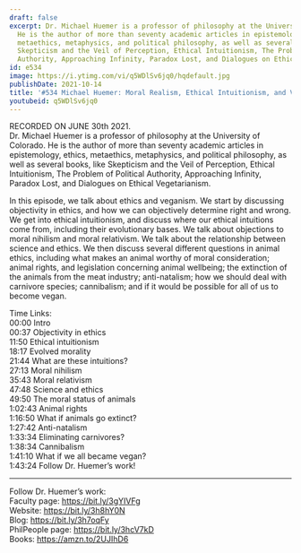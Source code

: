```yaml
---
draft: false
excerpt: Dr. Michael Huemer is a professor of philosophy at the University of Colorado.
  He is the author of more than seventy academic articles in epistemology, ethics,
  metaethics, metaphysics, and political philosophy, as well as several books, like
  Skepticism and the Veil of Perception, Ethical Intuitionism, The Problem of Political
  Authority, Approaching Infinity, Paradox Lost, and Dialogues on Ethical Vegetarianism.
id: e534
image: https://i.ytimg.com/vi/q5WDlSv6jq0/hqdefault.jpg
publishDate: 2021-10-14
title: '#534 Michael Huemer: Moral Realism, Ethical Intuitionism, and Veganism'
youtubeid: q5WDlSv6jq0
---
```

RECORDED ON JUNE 30th 2021.  
Dr. Michael Huemer is a professor of philosophy at the University of Colorado. He is the author of more than seventy academic articles in epistemology, ethics, metaethics, metaphysics, and political philosophy, as well as several books, like Skepticism and the Veil of Perception, Ethical Intuitionism, The Problem of Political Authority, Approaching Infinity, Paradox Lost, and Dialogues on Ethical Vegetarianism.

In this episode, we talk about ethics and veganism. We start by discussing objectivity in ethics, and how we can objectively determine right and wrong. We get into ethical intuitionism, and discuss where our ethical intuitions come from, including their evolutionary bases. We talk about objections to moral nihilism and moral relativism. We talk about the relationship between science and ethics. We then discuss several different questions in animal ethics, including what makes an animal worthy of moral consideration; animal rights, and legislation concerning animal wellbeing; the extinction of the animals from the meat industry; anti-natalism; how we should deal with carnivore species; cannibalism; and if it would be possible for all of us to become vegan.

Time Links:  
00:00  Intro  
00:37  Objectivity in ethics  
11:50  Ethical intuitionism  
18:17  Evolved morality  
21:44  What are these intuitions?  
27:13  Moral nihilism  
35:43  Moral relativism  
47:48  Science and ethics  
49:50  The moral status of animals  
1:02:43  Animal rights  
1:16:50  What if animals go extinct?  
1:27:42  Anti-natalism  
1:33:34  Eliminating carnivores?  
1:38:34  Cannibalism  
1:41:10  What if we all became vegan?  
1:43:24  Follow Dr. Huemer’s work!

---

Follow Dr. Huemer’s work:  
Faculty page: https://bit.ly/3gYIVFg  
Website: https://bit.ly/3h8hY0N  
Blog: https://bit.ly/3h7oqFy  
PhilPeople page: https://bit.ly/3hcV7kD  
Books: https://amzn.to/2UJIhD6
